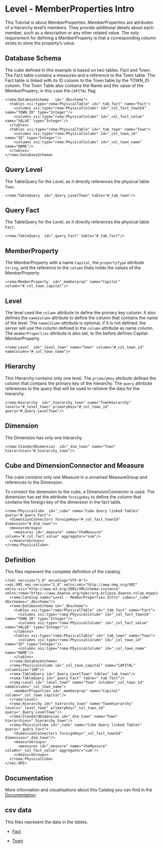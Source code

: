 # Level - MemberProperties Intro

This Tutorial is about MemberProperties. MemberProperties are attributes of a hierarchy level’s members. They provide additional details about each member, such as a description or any other related value. The only requirement for defining a MemberProperty is that a corresponding column exists to store the property’s value.


## Database Schema

The cube defined in this example is based on two tables. Fact and Town. The Fact table contains a measures and a reference to the Town table. The Fact table is linked with its ID column to the Town table by the TOWN_ID column. The Town Table also contains the Name and the value of the MemberPropery, in this case the `CAPITAL` flag.


```xmi
<roma:DatabaseSchema   id="_dbschema">
  <tables xsi:type="roma:PhysicalTable" id="_tab_fact" name="Fact">
    <columns xsi:type="roma:PhysicalColumn" id="_col_fact_townId" name="TOWN_ID" type="Integer"/>
    <columns xsi:type="roma:PhysicalColumn" id="_col_fact_value" name="VALUE" type="Integer"/>
  </tables>
  <tables xsi:type="roma:PhysicalTable" id="_tab_town" name="Town">
    <columns xsi:type="roma:PhysicalColumn" id="_col_town_id" name="ID" type="Integer"/>
    <columns xsi:type="roma:PhysicalColumn" id="_col_town_name" name="NAME"/>
  </tables>
</roma:DatabaseSchema>

```

## Query Level

The TableQuery for the Level, as it directly references the physical table `Town`.


```xmi
<roma:TableQuery  id="_Query_LevelTown" table="#_tab_town"/>

```

## Query Fact

The TableQuery for the Level, as it directly references the physical table `Fact`.


```xmi
<roma:TableQuery  id="_query_Fact" table="#_tab_fact"/>

```

## MemberProperty

The MemberProperty with a name `Capital`, the `propertyType` attribute `String`, and the reference to the `column` thats holds the values of the MemberProperty.


```xmi
<roma:MemberProperty  id="_memberprop" name="Capital" column="#_col_town_capital"/>

```

## Level

The level used the `column` attribute to define the primary key column. It also defines the `nameColumn` attribute to define the column that contains the name of the level. The `nameColumn` attribute is optional, if it is not defined, the server will use the column defined in the `column` attribute as name column.
The `memberProperties` attribute is also set, to the before defines Capital-MemberProperty.


```xmi
<roma:Level  id="_level_town" name="Town" column="#_col_town_id" nameColumn="#_col_town_name"/>

```

## Hierarchy

This Hierarchy contains only one level. The `primaryKey` attribute defines the column that contains the primary key of the hierarchy. The `query` attribute references to the query that will be used to retrieve the data for the hierarchy.


```xmi
<roma:Hierarchy  id="_hierarchy_town" name="TownHierarchy" levels="#_level_town" primaryKey="#_col_town_id" query="#_Query_LevelTown"/>

```

## Dimension

The Dimension has only one hierarchy.


```xmi
<roma:StandardDimension  id="_dim_town" name="Town" hierarchies="#_hierarchy_town"/>

```

## Cube and DimensionConnector and Measure

The cube contains only one Measure in a unnamed MeasureGroup and references to the Dimension.

To connect the dimension to the cube, a DimensionConnector is used. The dimension has set the attribute `foreignKey` to define the column that contains the foreign key of the dimension in the fact table.


```xmi
<roma:PhysicalCube  id="_cube" name="Cube Query linked Tables" query="#_query_Fact">
  <dimensionConnectors foreignKey="#_col_fact_townId" dimension="#_dim_town"/>
  <measureGroups>
    <measures id="_measure" name="theMeasure" column="#_col_fact_value" aggregator="sum"/>
  </measureGroups>
</roma:PhysicalCube>

```


## Definition

This files represent the complete definition of the catalog.

```xmi
<?xml version="1.0" encoding="UTF-8"?>
<xmi:XMI xmi:version="2.0" xmlns:xmi="http://www.omg.org/XMI" xmlns:xsi="http://www.w3.org/2001/XMLSchema-instance" xmlns:roma="https://www.daanse.org/spec/org.eclipse.daanse.rolap.mapping">
  <roma:Catalog name="Level - MemberProperties Intro" cubes="_cube" dbschemas="_dbschema"/>
  <roma:DatabaseSchema id="_dbschema">
    <tables xsi:type="roma:PhysicalTable" id="_tab_fact" name="Fact">
      <columns xsi:type="roma:PhysicalColumn" id="_col_fact_townId" name="TOWN_ID" type="Integer"/>
      <columns xsi:type="roma:PhysicalColumn" id="_col_fact_value" name="VALUE" type="Integer"/>
    </tables>
    <tables xsi:type="roma:PhysicalTable" id="_tab_town" name="Town">
      <columns xsi:type="roma:PhysicalColumn" id="_col_town_id" name="ID" type="Integer"/>
      <columns xsi:type="roma:PhysicalColumn" id="_col_town_name" name="NAME"/>
    </tables>
  </roma:DatabaseSchema>
  <roma:PhysicalColumn id="_col_town_capital" name="CAPITAL" columnSize="100"/>
  <roma:TableQuery id="_Query_LevelTown" table="_tab_town"/>
  <roma:TableQuery id="_query_Fact" table="_tab_fact"/>
  <roma:Level id="_level_town" name="Town" column="_col_town_id" nameColumn="_col_town_name">
    <memberProperties id="_memberprop" name="Capital" column="_col_town_capital"/>
  </roma:Level>
  <roma:Hierarchy id="_hierarchy_town" name="TownHierarchy" levels="_level_town" primaryKey="_col_town_id" query="_Query_LevelTown"/>
  <roma:StandardDimension id="_dim_town" name="Town" hierarchies="_hierarchy_town"/>
  <roma:PhysicalCube id="_cube" name="Cube Query linked Tables" query="_query_Fact">
    <dimensionConnectors foreignKey="_col_fact_townId" dimension="_dim_town"/>
    <measureGroups>
      <measures id="_measure" name="theMeasure" column="_col_fact_value" aggregator="sum"/>
    </measureGroups>
  </roma:PhysicalCube>
</xmi:XMI>

```
## Documentation

More information and visualisations about this Catalog you can find in the [Documentation](./DOCUMENTATION.MD).

## csv data


This files represent the data in the tables.

- [Fact](./data/Fact.csv)

- [Town](./data/Town.csv)

